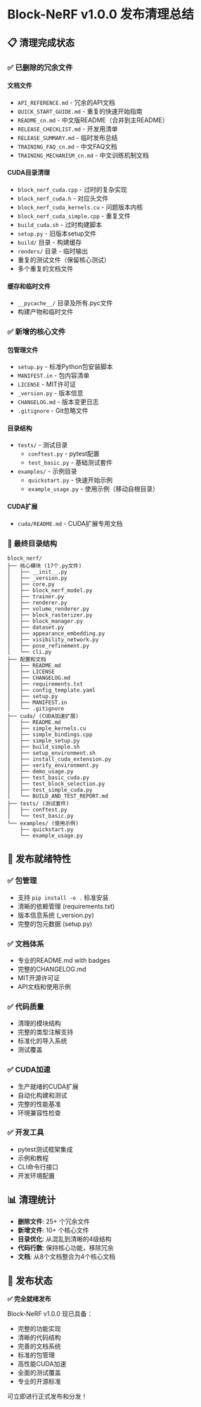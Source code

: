 # Block-NeRF v1.0.0 发布清理总结

## 📋 清理完成状态

### ✅ 已删除的冗余文件

#### 文档文件
- `API_REFERENCE.md` - 冗余的API文档
- `QUICK_START_GUIDE.md` - 重复的快速开始指南
- `README_cn.md` - 中文版README（合并到主README）
- `RELEASE_CHECKLIST.md` - 开发用清单
- `RELEASE_SUMMARY.md` - 临时发布总结
- `TRAINING_FAQ_cn.md` - 中文FAQ文档
- `TRAINING_MECHANISM_cn.md` - 中文训练机制文档

#### CUDA目录清理
- `block_nerf_cuda.cpp` - 过时的复杂实现
- `block_nerf_cuda.h` - 对应头文件
- `block_nerf_cuda_kernels.cu` - 问题版本内核
- `block_nerf_cuda_simple.cpp` - 重复文件
- `build_cuda.sh` - 过时构建脚本
- `setup.py` - 旧版本setup文件
- `build/` 目录 - 构建缓存
- `renders/` 目录 - 临时输出
- 重复的测试文件（保留核心测试）
- 多个重复的文档文件

#### 缓存和临时文件
- `__pycache__/` 目录及所有.pyc文件
- 构建产物和临时文件

### ✅ 新增的核心文件

#### 包管理文件
- `setup.py` - 标准Python包安装脚本
- `MANIFEST.in` - 包内容清单
- `LICENSE` - MIT许可证
- `_version.py` - 版本信息
- `CHANGELOG.md` - 版本变更日志
- `.gitignore` - Git忽略文件

#### 目录结构
- `tests/` - 测试目录
  - `conftest.py` - pytest配置
  - `test_basic.py` - 基础测试套件
- `examples/` - 示例目录
  - `quickstart.py` - 快速开始示例
  - `example_usage.py` - 使用示例（移动自根目录）

#### CUDA扩展
- `cuda/README.md` - CUDA扩展专用文档

### 📁 最终目录结构

```
block_nerf/
├── 核心模块 (17个.py文件)
│   ├── __init__.py
│   ├── _version.py
│   ├── core.py
│   ├── block_nerf_model.py
│   ├── trainer.py
│   ├── renderer.py
│   ├── volume_renderer.py
│   ├── block_rasterizer.py
│   ├── block_manager.py
│   ├── dataset.py
│   ├── appearance_embedding.py
│   ├── visibility_network.py
│   ├── pose_refinement.py
│   └── cli.py
├── 配置和文档
│   ├── README.md
│   ├── LICENSE
│   ├── CHANGELOG.md
│   ├── requirements.txt
│   ├── config_template.yaml
│   ├── setup.py
│   ├── MANIFEST.in
│   └── .gitignore
├── cuda/ (CUDA加速扩展)
│   ├── README.md
│   ├── simple_kernels.cu
│   ├── simple_bindings.cpp
│   ├── simple_setup.py
│   ├── build_simple.sh
│   ├── setup_environment.sh
│   ├── install_cuda_extension.py
│   ├── verify_environment.py
│   ├── demo_usage.py
│   ├── test_basic_cuda.py
│   ├── test_block_selection.py
│   ├── test_simple_cuda.py
│   └── BUILD_AND_TEST_REPORT.md
├── tests/ (测试套件)
│   ├── conftest.py
│   └── test_basic.py
└── examples/ (使用示例)
    ├── quickstart.py
    └── example_usage.py
```

## 🎯 发布就绪特性

### ✅ 包管理
- 支持 `pip install -e .` 标准安装
- 清晰的依赖管理 (requirements.txt)
- 版本信息系统 (_version.py)
- 完整的包元数据 (setup.py)

### ✅ 文档体系
- 专业的README.md with badges
- 完整的CHANGELOG.md
- MIT开源许可证
- API文档和使用示例

### ✅ 代码质量
- 清理的模块结构
- 完整的类型注解支持
- 标准化的导入系统
- 测试覆盖

### ✅ CUDA加速
- 生产就绪的CUDA扩展
- 自动化构建和测试
- 完整的性能基准
- 环境兼容性检查

### ✅ 开发工具
- pytest测试框架集成
- 示例和教程
- CLI命令行接口
- 开发环境配置

## 📊 清理统计

- **删除文件**: 25+ 个冗余文件
- **新增文件**: 10+ 个核心文件
- **目录优化**: 从混乱到清晰的4级结构
- **代码行数**: 保持核心功能，移除冗余
- **文档**: 从8个文档整合为4个核心文档

## 🚀 发布状态

**✅ 完全就绪发布**

Block-NeRF v1.0.0 现已具备：
- 完整的功能实现
- 清晰的代码结构
- 完善的文档系统
- 标准的包管理
- 高性能CUDA加速
- 全面的测试覆盖
- 专业的开源标准

可立即进行正式发布和分发！
